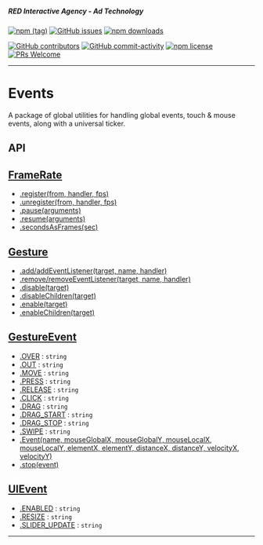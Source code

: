 ##### RED Interactive Agency - Ad Technology

[![npm (tag)](https://img.shields.io/npm/v/@ff0000-ad-tech%2Fad-events.svg?style=flat-square)](https://www.npmjs.com/package/@ff0000-ad-tech%2Fad-events)
[![GitHub issues](https://img.shields.io/github/issues/ff0000-ad-tech/ad-events.svg?style=flat-square)](https://github.com/ff0000-ad-tech/ad-events)
[![npm downloads](https://img.shields.io/npm/dm/@ff0000-ad-tech%2Fad-events.svg?style=flat-square)](https://www.npmjs.com/package/@ff0000-ad-tech%2Fad-events)

[![GitHub contributors](https://img.shields.io/github/contributors/ff0000-ad-tech/ad-events.svg?style=flat-square)](https://github.com/ff0000-ad-tech/ad-events/graphs/contributors/)
[![GitHub commit-activity](https://img.shields.io/github/commit-activity/y/ff0000-ad-tech/ad-events.svg?style=flat-square)](https://github.com/ff0000-ad-tech/ad-events/commits/master)
[![npm license](https://img.shields.io/npm/l/@ff0000-ad-tech%2Fad-events.svg?style=flat-square)](https://github.com/ff0000-ad-tech/ad-events/blob/master/LICENSE)
[![PRs Welcome](https://img.shields.io/badge/PRs-welcome-brightgreen.svg?style=flat-square)](http://makeapullrequest.com)

* * *

# Events

A package of global utilities for handling global events, touch & mouse events, along with a universal ticker.

## API

## <a name="FrameRate" href="./docs/FrameRate.md">FrameRate</a>
* <a href="./docs/FrameRate.md#FrameRate.register">.register(from, handler, fps)</a>
* <a href="./docs/FrameRate.md#FrameRate.unregister">.unregister(from, handler, fps)</a>
* <a href="./docs/FrameRate.md#FrameRate.pause">.pause(arguments)</a>
* <a href="./docs/FrameRate.md#FrameRate.resume">.resume(arguments)</a>
* <a href="./docs/FrameRate.md#FrameRate.secondsAsFrames">.secondsAsFrames(sec)</a>
## <a name="Gesture" href="./docs/Gesture.md">Gesture</a>
* <a href="./docs/Gesture.md#Gesture.add/addEventListener">.add/addEventListener(target, name, handler)</a>
* <a href="./docs/Gesture.md#Gesture.remove/removeEventListener">.remove/removeEventListener(target, name, handler)</a>
* <a href="./docs/Gesture.md#Gesture.disable">.disable(target)</a>
* <a href="./docs/Gesture.md#Gesture.disableChildren">.disableChildren(target)</a>
* <a href="./docs/Gesture.md#Gesture.enable">.enable(target)</a>
* <a href="./docs/Gesture.md#Gesture.enableChildren">.enableChildren(target)</a>
## <a name="GestureEvent" href="./docs/GestureEvent.md">GestureEvent</a>
* <a href="./docs/GestureEvent.md#GestureEvent.OVER">.OVER</a> : <code>string</code>
* <a href="./docs/GestureEvent.md#GestureEvent.OUT">.OUT</a> : <code>string</code>
* <a href="./docs/GestureEvent.md#GestureEvent.MOVE">.MOVE</a> : <code>string</code>
* <a href="./docs/GestureEvent.md#GestureEvent.PRESS">.PRESS</a> : <code>string</code>
* <a href="./docs/GestureEvent.md#GestureEvent.RELEASE">.RELEASE</a> : <code>string</code>
* <a href="./docs/GestureEvent.md#GestureEvent.CLICK">.CLICK</a> : <code>string</code>
* <a href="./docs/GestureEvent.md#GestureEvent.DRAG">.DRAG</a> : <code>string</code>
* <a href="./docs/GestureEvent.md#GestureEvent.DRAG_START">.DRAG_START</a> : <code>string</code>
* <a href="./docs/GestureEvent.md#GestureEvent.DRAG_STOP">.DRAG_STOP</a> : <code>string</code>
* <a href="./docs/GestureEvent.md#GestureEvent.SWIPE">.SWIPE</a> : <code>string</code>
* <a href="./docs/GestureEvent.md#GestureEvent.Event">.Event(name, mouseGlobalX, mouseGlobalY, mouseLocalX, mouseLocalY, elementX, elementY, distanceX, distanceY, velocityX, velocityY)</a>
* <a href="./docs/GestureEvent.md#GestureEvent.stop">.stop(event)</a>
## <a name="UIEvent" href="./docs/UIEvent.md">UIEvent</a>
* <a href="./docs/UIEvent.md#UIEvent.ENABLED">.ENABLED</a> : <code>string</code>
* <a href="./docs/UIEvent.md#UIEvent.RESIZE">.RESIZE</a> : <code>string</code>
* <a href="./docs/UIEvent.md#UIEvent.SLIDER_UPDATE">.SLIDER_UPDATE</a> : <code>string</code>


* * *